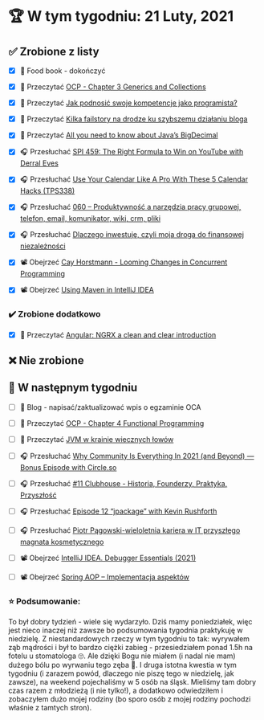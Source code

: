 # 🏆 W tym tygodniu: 21 Luty, 2021


## ✅ Zrobione z listy
- [x] 🥝 Food book - dokończyć
- [x] 📗 Przeczytać [OCP - Chapter 3 Generics and Collections](https://www.amazon.com/OCP-Certified-Professional-Programmer-1Z0-809-dp-1119067901/dp/1119067901/ref=mt_other?_encoding=UTF8&me=&qid=)
- [x] 📗 Przeczytać [Jak podnosić swoje kompetencje jako programista?](https://kodujmy.pl/jak-podnosic-swoje-kompetencje-jako-programista/)
- [x] 📗 Przeczytać [Kilka failstory na drodze ku szybszemu działaniu bloga](https://mmazurek.dev/kilka-failstory-na-drodze-ku-szybszemu-dzialaniu-bloga/)
- [x] 📗 Przeczytać [All you need to know about Java’s BigDecimal](https://peterdev.pl/2021/02/11/all-you-need-to-know-about-javas-bigdecimal/)
- [x] 🎧 Przesłuchać [SPI 459: The Right Formula to Win on YouTube with Derral Eves](https://www.smartpassiveincome.com/podcasts/formula-to-win-on-youtube/)
- [x] 🎧 Przesłuchać [Use Your Calendar Like A Pro With These 5 Calendar Hacks (TPS338)](https://www.asianefficiency.com/podcasts/338-calendar-hacks/)
- [x] 🎧 Przesłuchać [060 – Produktywność a narzędzia pracy grupowej, telefon, email, komunikator, wiki, crm, pliki](https://piotrbucki.pl/060)
- [x] 🎧 Przesłuchać [Dlaczego inwestuję, czyli moja droga do finansowej niezależności](https://inwestomat.eu/dlaczego-inwestuje/)
- [x] 📽️ Obejrzeć [Cay Horstmann - Looming Changes in Concurrent Programming](https://youtu.be/NFYGZKpPwSM)
- [x] 📽️ Obejrzeć [Using Maven in IntelliJ IDEA](https://youtu.be/D1sRK8JLCQ4)


### ✔️ Zrobione dodatkowo
- [x] 📗 Przeczytać [Angular: NGRX a clean and clear introduction](https://levelup.gitconnected.com/angular-ngrx-a-clean-and-clear-introduction-4ed61c89c1fc)


## ❌ Nie zrobione


## 📝 W następnym tygodniu
- [ ] 📝 Blog - napisać/zaktualizować wpis o egzaminie OCA
- [ ] 📗 Przeczytać [OCP - Chapter 4 Functional Programming](https://www.amazon.com/OCP-Certified-Professional-Programmer-1Z0-809-dp-1119067901/dp/1119067901/ref=mt_other?_encoding=UTF8&me=&qid=)
- [ ] 📗 Przeczytać [JVM w krainie wiecznych łowów](https://jgardo.dev/2021/02/17/jvm-w-krainie-wiecznych-lowow/)
- [ ] 🎧 Przesłuchać [Why Community Is Everything In 2021 (and Beyond) — Bonus Episode with Circle.so](https://www.smartpassiveincome.com/podcasts/why-community-is-everything-with-circle-so/)
- [ ] 🎧 Przesłuchać [#11 Clubhouse - Historia, Founderzy, Praktyka, Przyszłość](https://biznesdzis.podbean.com/e/bizdzis11/)
- [ ] 🎧 Przesłuchać [Episode 12 “jpackage” with Kevin Rushforth](https://inside.java/2021/02/11/podcast-012/)
- [ ] 🎧 Przesłuchać [Piotr Pągowski-wieloletnia kariera w IT przyszłego magnata kosmetycznego](https://zaprojektujswojezycie.pl/piotr-pagowski-wieloletnia-kariera-w-it-przyszlego-magnata-kosmetycznego/)
- [ ] 📽️ Obejrzeć [IntelliJ IDEA. Debugger Essentials (2021)](https://youtu.be/59RC8gVPlvk)
- [ ] 📽️ Obejrzeć [Spring AOP – Implementacja aspektów](https://nullpointerexception.pl/spring-aop-implementacja-aspektow/)


### ⭐ Podsumowanie:
To był dobry tydzień - wiele się wydarzyło. Dziś mamy poniedziałek, więc jest nieco inaczej niż zawsze bo podsumowania tygodnia praktykuję w niedzielę. Z niestandardowych rzeczy w tym tygodniu to tak: wyrywałem ząb mądrości i był to bardzo ciężki zabieg - przesiedziałem ponad 1.5h na fotelu u stomatologa 🙄. Ale dzięki Bogu nie miałem (i nadal nie mam) dużego bólu po wyrwaniu tego zęba 🙂. I druga istotna kwestia w tym tygodniu (i zarazem powód, dlaczego nie piszę tego w niedzielę, jak zawsze), na weekend pojechaliśmy w 5 osób na śląsk. Mieliśmy tam dobry czas razem z młodzieżą (i nie tylko!), a dodatkowo odwiedziłem i zobaczyłem dużo mojej rodziny (bo sporo osób z mojej rodziny pochodzi właśnie z tamtych stron).
